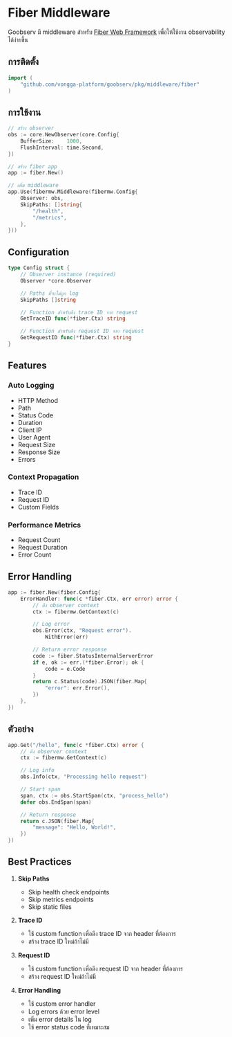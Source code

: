 # Fiber Middleware

Goobserv มี middleware สำหรับ [Fiber Web Framework](https://github.com/gofiber/fiber) เพื่อให้ใช้งาน observability ได้ง่ายขึ้น

## การติดตั้ง

```go
import (
    "github.com/vongga-platform/goobserv/pkg/middleware/fiber"
)
```

## การใช้งาน

```go
// สร้าง observer
obs := core.NewObserver(core.Config{
    BufferSize:    1000,
    FlushInterval: time.Second,
})

// สร้าง fiber app
app := fiber.New()

// เพิ่ม middleware
app.Use(fibermw.Middleware(fibermw.Config{
    Observer: obs,
    SkipPaths: []string{
        "/health",
        "/metrics",
    },
}))
```

## Configuration

```go
type Config struct {
    // Observer instance (required)
    Observer *core.Observer

    // Paths ที่จะไม่ถูก log
    SkipPaths []string

    // Function สำหรับดึง trace ID จาก request
    GetTraceID func(*fiber.Ctx) string

    // Function สำหรับดึง request ID จาก request
    GetRequestID func(*fiber.Ctx) string
}
```

## Features

### Auto Logging
- HTTP Method
- Path
- Status Code
- Duration
- Client IP
- User Agent
- Request Size
- Response Size
- Errors

### Context Propagation
- Trace ID
- Request ID
- Custom Fields

### Performance Metrics
- Request Count
- Request Duration
- Error Count

## Error Handling

```go
app := fiber.New(fiber.Config{
    ErrorHandler: func(c *fiber.Ctx, err error) error {
        // ดึง observer context
        ctx := fibermw.GetContext(c)

        // Log error
        obs.Error(ctx, "Request error").
            WithError(err)

        // Return error response
        code := fiber.StatusInternalServerError
        if e, ok := err.(*fiber.Error); ok {
            code = e.Code
        }
        return c.Status(code).JSON(fiber.Map{
            "error": err.Error(),
        })
    },
})
```

## ตัวอย่าง

```go
app.Get("/hello", func(c *fiber.Ctx) error {
    // ดึง observer context
    ctx := fibermw.GetContext(c)

    // Log info
    obs.Info(ctx, "Processing hello request")

    // Start span
    span, ctx := obs.StartSpan(ctx, "process_hello")
    defer obs.EndSpan(span)

    // Return response
    return c.JSON(fiber.Map{
        "message": "Hello, World!",
    })
})
```

## Best Practices

1. **Skip Paths**
   - Skip health check endpoints
   - Skip metrics endpoints
   - Skip static files

2. **Trace ID**
   - ใช้ custom function เพื่อดึง trace ID จาก header ที่ต้องการ
   - สร้าง trace ID ใหม่ถ้าไม่มี

3. **Request ID**
   - ใช้ custom function เพื่อดึง request ID จาก header ที่ต้องการ
   - สร้าง request ID ใหม่ถ้าไม่มี

4. **Error Handling**
   - ใช้ custom error handler
   - Log errors ด้วย error level
   - เพิ่ม error details ใน log
   - ใช้ error status code ที่เหมาะสม
